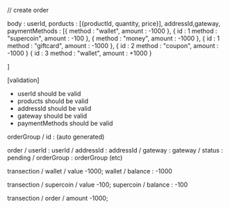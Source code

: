 // create order

body : userId, porducts : [{productId, quantity, price}], addressId,gateway, paymentMethods : [{
method : "wallet",
amount : -1000
},
{
id : 1
method : "supercoin",
amount : -100
},
{
method : "money",
amount : -1000
},
{
id : 1
method : "giftcard",
amount : -1000
},
{
id : 2
method : "coupon",
amount : -1000
}
{
id : 3
method : "wallet",
amount : +1000
}

]

[validation]

- userId should be valid
- products should be valid
- addressId should be valid
- gateway should be valid
- paymentMethods should be valid

orderGroup / id : (auto generated)

order / userId : userId / addressId : addressId / gateway : gateway / status : pending / orderGroup : orderGroup (etc)

transection / wallet / value -1000;
wallet / balance : -1000

transection / supercoin / value -100;
supercoin / balance : -100

transection / order / amount -1000;
